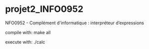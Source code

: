 # projet2_INFO0952
NFO0952 - Complément d'informatique : interpréteur d’expressions

compile with:
make all

execute with:
./calc
